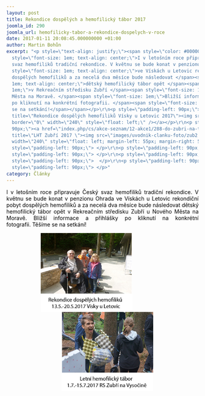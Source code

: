 ```yaml
---
layout: post
title: Rekondice dospělých a hemofilický tábor 2017
joomla_id: 290
joomla_url: hemofilicky-tabor-a-rekondice-dospelych-v-roce
date: 2017-01-11 20:08:45.000000000 +01:00
author: Martin Bohůn
excerpt: "<p style=\"text-align: justify;\"><span style=\"color: #000000;\"><span
  style=\"font-size: 1em; text-align: center;\">I v letošním roce připravuje Český
  svaz hemofiliků tradiční rekondice. V květnu se bude konat v penzionu Ohrada </span><span
  style=\"font-size: 1em; text-align: center;\">ve Vískách u Letovic rekondiční pobyt
  dospělých hemofiliků a za necelá dva měsíce bude následovat </span><span style=\"font-size:
  1em; text-align: center;\">dětský hemofilický tábor opět </span><span style=\"font-size:
  1em;\">v Rekreačním středisku Zubří </span><span style=\"font-size: 1em;\">u Nového
  Města na Moravě. </span><span style=\"font-size: 1em;\">Bližší informace a přihlášky
  po kliknutí na konkrétní fotografii. </span><span style=\"font-size: 1em;\">Těšíme
  se na setkání!</span></span></p>\r\n<p style=\"padding-left: 90px;\"><a href=\"index.php/cs/akce-seznam/13-akce2/289-rekondice-dospelych-hemofiliku-2017\"
  title=\"Rekondice dospělých hemofiliků Vísky u Letovic 2017\"><img src=\"images/uvodnik-clanku-foto/vsky2.jpg\"
  border=\"0\" width=\"240\" style=\"float: left;\" /></a></p>\r\n<p style=\"padding-left:
  90px;\"><a href=\"index.php/cs/akce-seznam/12-akce1/288-do-zubri-na-tabor-i-v-roce-2017\"
  title=\"LHT Zubří 2017 \"><img src=\"images/uvodnik-clanku-foto/zub2.jpg\" border=\"0\"
  width=\"240\" style=\"float: left; margin-left: 55px; margin-right: 55px;\" /></a></p>\r\n<p
  style=\"padding-left: 90px;\"> </p>\r\n<p style=\"padding-left: 90px;\"> </p>\r\n<p
  style=\"padding-left: 90px;\"> </p>\r\n<p style=\"padding-left: 90px;\"> </p>\r\n<p
  style=\"padding-left: 90px;\">  </p>\r\n<p style=\"padding-left: 90px;\"> </p>\r\n<p
  style=\"padding-left: 90px;\"> </p>"
category: Články
---
```

<p style="text-align: justify;"><span style="color: #000000;"><span style="font-size: 1em; text-align: center;">I v letošním roce připravuje Český svaz hemofiliků tradiční rekondice. V květnu se bude konat v penzionu Ohrada </span><span style="font-size: 1em; text-align: center;">ve Vískách u Letovic rekondiční pobyt dospělých hemofiliků a za necelá dva měsíce bude následovat </span><span style="font-size: 1em; text-align: center;">dětský hemofilický tábor opět </span><span style="font-size: 1em;">v Rekreačním středisku Zubří </span><span style="font-size: 1em;">u Nového Města na Moravě. </span><span style="font-size: 1em;">Bližší informace a přihlášky po kliknutí na konkrétní fotografii. </span><span style="font-size: 1em;">Těšíme se na setkání!</span></span></p>

<p style="padding-left: 90px;"><a href="index.php/cs/akce-seznam/13-akce2/289-rekondice-dospelych-hemofiliku-2017" title="Rekondice dospělých hemofiliků Vísky u Letovic 2017"><img src="images/uvodnik-clanku-foto/vsky2.jpg" border="0" width="240" style="float: left;" /></a></p>

<p style="padding-left: 90px;"><a href="index.php/cs/akce-seznam/12-akce1/288-do-zubri-na-tabor-i-v-roce-2017" title="LHT Zubří 2017 "><img src="images/uvodnik-clanku-foto/zub2.jpg" border="0" width="240" style="float: left; margin-left: 55px; margin-right: 55px;" /></a></p>

<p style="padding-left: 90px;"> </p>

<p style="padding-left: 90px;"> </p>

<p style="padding-left: 90px;"> </p>

<p style="padding-left: 90px;"> </p>

<p style="padding-left: 90px;">  </p>

<p style="padding-left: 90px;"> </p>

<p style="padding-left: 90px;"> </p>
